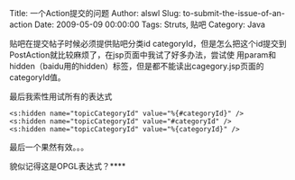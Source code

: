 Title: 一个Action提交的问题
Author: alswl
Slug: to-submit-the-issue-of-an-action
Date: 2009-05-09 00:00:00
Tags: Struts, 贴吧
Category: Java

贴吧在提交帖子时候必须提供贴吧分类id categoryId，但是怎么把这个id提交到PostAction就比较麻烦了，在jsp页面中我试了好多办法，尝试使
用param和hidden（baidu用的hidden）标签，但是都不能读出cagegory.jsp页面的categoryId值。

最后我索性用试所有的表达式

    
    
    <s:hidden name="topicCategoryId" value="%{#categoryId}" />
    <s:hidden name="topicCategoryId" value="#categoryId" />
    <s:hidden name="topicCategoryId" value="%{categoryId}" />

最后一个果然有效。。。

貌似记得这是OPGL表达式？****

